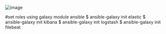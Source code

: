 ![image](https://github.com/user-attachments/assets/3a8fce37-cf4d-49f0-bcda-431f02760e83)

#set roles using galaxy module ansible 
$ ansible-galaxy init elastic
$ ansible-galaxy init kibana
$ ansible-galaxy init logstash
$ ansible-galaxy init filebeat
##
